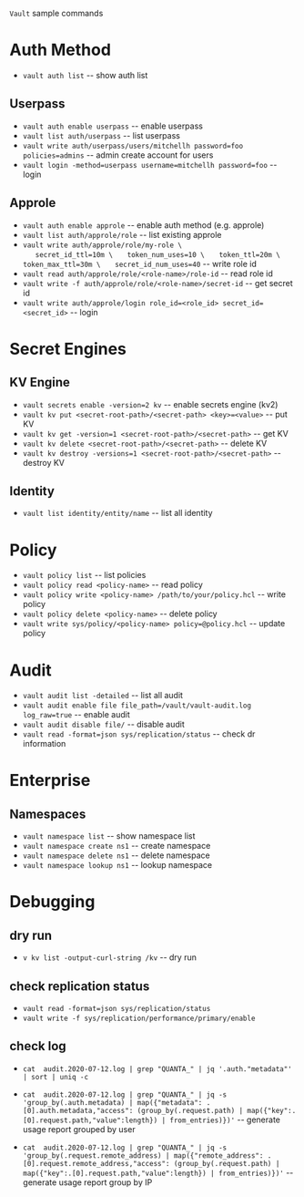 `Vault` sample commands

# Auth Method

- `vault auth list`                     -- show auth list

## Userpass

- `vault auth enable userpass`              -- enable userpass
- `vault list auth/userpass`                -- list userpass
- `vault write auth/userpass/users/mitchellh password=foo policies=admins`  -- admin create account for users
- `vault login -method=userpass username=mitchellh password=foo`    -- login

## Approle

- `vault auth enable approle`                               -- enable auth method (e.g. approle)
- `vault list auth/approle/role`                            -- list existing approle
- `vault write auth/approle/role/my-role \`           
    `   secret_id_ttl=10m \`
    `   token_num_uses=10 \`
    `   token_ttl=20m \`
    `   token_max_ttl=30m \`
    `   secret_id_num_uses=40`                                  -- write role id
- `vault read auth/approle/role/<role-name>/role-id`        -- read role id
- `vault write -f auth/approle/role/<role-name>/secret-id`  -- get secret id
- `vault write auth/approle/login role_id=<role_id> secret_id=<secret_id>`  -- login

# Secret Engines 

## KV Engine

- `vault secrets enable -version=2 kv`                                  -- enable secrets engine (kv2)
- `vault kv put <secret-root-path>/<secret-path> <key>=<value>`         -- put KV
- `vault kv get -version=1 <secret-root-path>/<secret-path>`            -- get KV
- `vault kv delete <secret-root-path>/<secret-path>`                    -- delete KV
- `vault kv destroy -versions=1 <secret-root-path>/<secret-path>`       -- destroy KV

## Identity

- `vault list identity/entity/name`                                     -- list all identity

# Policy

- `vault policy list`                                                   -- list policies
- `vault policy read <policy-name>`                                     -- read policy
- `vault policy write <policy-name> /path/to/your/policy.hcl`           -- write policy
- `vault policy delete <policy-name>`                                   -- delete policy
- `vault write sys/policy/<policy-name> policy=@policy.hcl`             -- update policy

# Audit

- `vault audit list -detailed`                                              -- list all audit
- `vault audit enable file file_path=/vault/vault-audit.log log_raw=true`   -- enable audit
- `vault audit disable file/`                                               -- disable audit
- `vault read -format=json sys/replication/status`                          -- check dr information

# Enterprise

## Namespaces

- `vault namespace list`                 -- show namespace list
- `vault namespace create ns1`           -- create namespace
- `vault namespace delete ns1`           -- delete namespace
- `vault namespace lookup ns1`           -- lookup namespace


# Debugging

## dry run

- `v kv list -output-curl-string /kv`                                   -- dry run

## check replication status

- `vault read -format=json sys/replication/status`
- `vault write -f sys/replication/performance/primary/enable`

## check log

- `cat  audit.2020-07-12.log | grep "QUANTA_" | jq '.auth."metadata"' | sort | uniq -c` 
- `cat  audit.2020-07-12.log | grep "QUANTA_" | jq -s 'group_by(.auth.metadata) | map({"metadata": .[0].auth.metadata,"access": (group_by(.request.path) | map({"key":.[0].request.path,"value":length}) | from_entries)})'`        -- generate usage report grouped by user

- `cat  audit.2020-07-12.log | grep "QUANTA_" | jq -s 'group_by(.request.remote_address) | map({"remote_address": .[0].request.remote_address,"access": (group_by(.request.path) | map({"key":.[0].request.path,"value":length}) | from_entries)})'`        -- generate usage report group by IP
